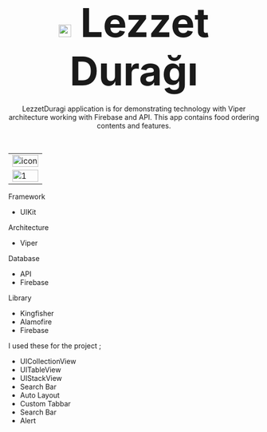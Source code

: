 <h1 align="center"><span style="font-size:80px"><img src="https://user-images.githubusercontent.com/77745850/222790117-b93c09be-3a18-435f-90dd-6354b8afb046.png"  height="25" />&nbsp;Lezzet Durağı</span></h1>
<p align="center">  
LezzetDuragi application is for demonstrating technology with Viper architecture working with Firebase and API. This app contains food ordering contents and features.
  </p>
</br>

<table>
    <tr>
    <td><img width="100%" alt="icon" src="https://user-images.githubusercontent.com/77745850/222897008-ad9de762-51fe-46c6-bc5c-ba38d557a4b9.png"></td>
   </tr> 
  <tr>
    <td><img width="100%" alt="1" src="https://user-images.githubusercontent.com/77745850/222897014-26b875d3-22fe-49ff-96b1-b84f5243d080.png"></td>
   </tr> 
</table>




Framework 

- UIKit

Architecture

- Viper

Database

- API
- Firebase

Library
- Kingfisher
- Alamofire
- Firebase


I used these for the project ;

- UICollectionView 
- UITableView 
- UIStackView
- Search Bar
- Auto Layout 
- Custom Tabbar 
- Search Bar
- Alert




